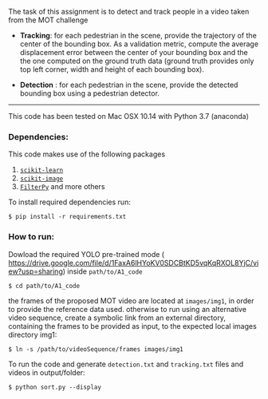 The task of this assignment is to detect and track people in a video taken from the MOT challenge

- **Tracking**: for each pedestrian in the scene, provide the trajectory of the center of the bounding box. As a validation metric, compute the average displacement error between the center of your bounding box and the the one computed on the ground truth data (ground truth provides only top left corner, width and height of each bounding box).

- **Detection** : for each pedestrian in the scene, provide the detected bounding box using a pedestrian detector.

- - - - 

This code has been tested on Mac OSX 10.14 with Python 3.7 (anaconda)

### Dependencies:

This code makes use of the following packages
1.  [`scikit-learn`](http://scikit-learn.org/stable/)
2.  [`scikit-image`](http://scikit-image.org/download)
3.   [`FilterPy`](https://github.com/rlabbe/filterpy)
and more others

To install required dependencies run:

```
$ pip install -r requirements.txt
```

### How to run:
Dowload the required YOLO pre-trained mode ( https://drive.google.com/file/d/1FaxA6lHYoKV0SDCBtKD5vqKqRXOL8YjC/view?usp=sharing) inside ```path/to/A1_code``` 

```
$ cd path/to/A1_code
```

the frames of the proposed MOT video are located at ```images/img1```, in order to provide the reference data used.
otherwise to run using an alternative video sequence, create a symbolic link from an external  directory, containing the frames to be provided as input, to the expected local images directory img1:
```
$ ln -s /path/to/videoSequence/frames images/img1
```

To run the code and generate ```detection.txt``` and ```tracking.txt``` files and videos in output/folder:

```
$ python sort.py --display
```

